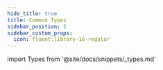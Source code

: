 ```yaml
---
hide_title: true
title: Common Types
sidebar_position: 2
sidebar_custom_props:
  icon: fluent:library-16-regular
---
```


import Types from '@site/docs/snippets/\_types.md'

<Types/>

